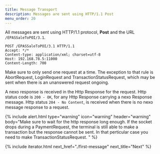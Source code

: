 ```yaml
---
title: Message Transport
description: Messages are sent using HTTP/1.1 Post 
menu_order: 20
---
```


All messages are sent using HTTP/1.1 protocol, **Post** and the URL `/EPASSaleToPOI/3.1`.

```http
POST /EPASSaleToPOI/3.1 HTTP/1.1
Accept: */*
Content-type: application/xml; charset=utf-8
Host: 192.168.78.5:11000
Content-Length: 700

```

Make sure to only send one request at a time. The exception to that rule is AbortRequest, LoginRequest and TransactionStatusRequest, which may be sent when there is an unanswered request ongoing.

A nexo response is received in the Http Response for the request. Http status code is `200 - OK`, for any Http Response carrying a nexo Response message. Http status `204 - No Content`, is received when there is no nexo message response to a request.

{% include alert.html type="warning" icon="warning" header="warning"
body="Make sure to wait for the http response long enough. If the socket drops during a PaymentRequest, the terminal is still able to make a transaction but the response cannot be sent. In that perticular case you need to make TransactionStatusRequest. "
%}

{% include iterator.html next_href="./first-message" next_title="Next" %}
